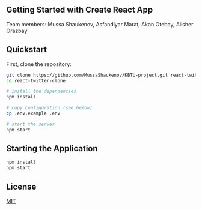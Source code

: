 ## Getting Started with Create React App
Team members: Mussa Shaukenov, Asfandiyar Marat, Akan Otebay, Alisher Orazbay
## Quickstart

First, clone the repository:

```bash
git clone https://github.com/MussaShaukenov/KBTU-project.git react-twitter-clone
cd react-twitter-clone

# install the dependencies
npm install

# copy configuration (see below)
cp .env.example .env

# start the server
npm start
```

## Starting the Application

```bash
npm install 
npm start
```

## License
 [MIT](/LICENSE)